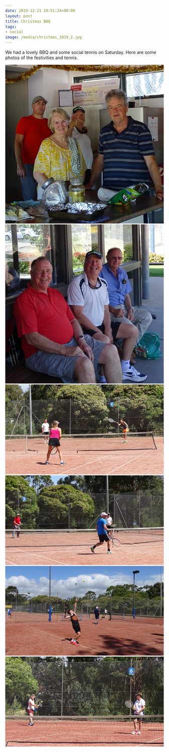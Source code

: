 ```yaml
---
date: 2019-12-21 20:51:24+00:00
layout: post
title: Christmas BBQ
tags:
- social
image: /media/christmas_2019_2.jpg
---
```


We had a lovely BBQ and some social tennis on Saturday. Here are some photos of the festivities and tennis.

![](/media/christmas_2019_2.jpg)
![](/media/christmas_2019_1.jpg)
![](/media/christmas_2019_4.jpg)
![](/media/christmas_2019_5.jpg)
![](/media/christmas_2019_6.jpg)
![](/media/social.jpg)
